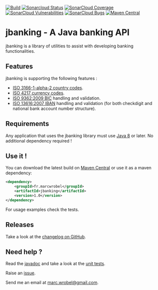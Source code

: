[![Build](https://github.com/marcwrobel/jbanking/workflows/build/badge.svg)](https://github.com/marcwrobel/jbanking/actions)
[![Sonarcloud Status](https://sonarcloud.io/api/project_badges/measure?project=fr.marcwrobel:jbanking&metric=alert_status)](https://sonarcloud.io/dashboard?id=fr.marcwrobel:jbanking)
[![SonarCloud Coverage](https://sonarcloud.io/api/project_badges/measure?project=fr.marcwrobel:jbanking&metric=coverage)](https://sonarcloud.io/dashboard?id=fr.marcwrobel:jbanking)
[![SonarCloud Vulnerabilities](https://sonarcloud.io/api/project_badges/measure?project=fr.marcwrobel:jbanking&metric=bugs)](https://sonarcloud.io/dashboard?id=fr.marcwrobel:jbanking)
[![SonarCloud Bugs](https://sonarcloud.io/api/project_badges/measure?project=fr.marcwrobel:jbanking&metric=vulnerabilities)](https://sonarcloud.io/dashboard?id=fr.marcwrobel:jbanking)
[![Maven Central](https://maven-badges.herokuapp.com/maven-central/fr.marcwrobel/jbanking/badge.svg)](https://maven-badges.herokuapp.com/maven-central/fr.marcwrobel/jbanking)

# jbanking - A Java banking API
jbanking is a library of utilities to assist with developing banking functionalities.


## Features
jbanking is supporting the following features :
* [ISO 3166-1-alpha-2 country codes](http://wikipedia.org/wiki/ISO_3166-1_alpha-2).
* [ISO 4217 currency codes](http://wikipedia.org/wiki/ISO_4217).
* [ISO 9362:2009 BIC](http://wikipedia.org/wiki/Bank_Identifier_Code) handling and validation.
* [ISO 13616:2007 IBAN](http://wikipedia.org/wiki/International_Bank_Account_Number) handling and
  validation (for both checkdigit and national bank account number structure).


## Requirements
Any application that uses the jbanking library must use [Java 8](http://www.oracle.com/technetwork/java/javase/downloads/index.html)
or later. No additional dependency required !


## Use it !
You can download the latest build on [Maven Central](https://search.maven.org/artifact/fr.marcwrobel/jbanking)
or use it as a maven dependency:
```xml
<dependency>
    <groupId>fr.marcwrobel</groupId>
    <artifactId>jbanking</artifactId>
    <version>1.0</version>
</dependency>
```

For usage examples check the tests.


## Releases
Take a look at the [changelog on GitHub](https://github.com/marcwrobel/jbanking/releases).


## Need help ?
Read the [javadoc](src/main/java/fr/marcwrobel/jbanking) and take a look at the [unit
tests](src/test/java/fr/marcwrobel/jbanking).

Raise an [issue](https://github.com/marcwrobel/jbanking/issues?sort=created&direction=desc&state=open).

Send me an email at [marc.wrobel@gmail.com](mailto:marc.wrobel@gmail.com).
